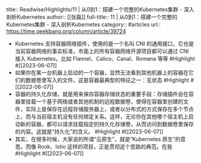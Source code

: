 title:: Readwise/Highlights/11 | 从0到1：搭建一个完整的Kubernetes集群 - 深入剖析Kubernetes
author:: [[张磊]]
full-title:: 11 | 从0到1：搭建一个完整的Kubernetes集群 - 深入剖析Kubernetes
category:: #articles
url:: https://time.geekbang.org/column/article/39724
- Kubernetes 支持容器网络插件，使用的是一个名叫 CNI 的通用接口，它也是当前容器网络的事实标准，市面上的所有容器网络开源项目都可以通过 CNI 接入 Kubernetes，比如 Flannel、Calico、Canal、Romana 等等 #Highlight #[[2023-06-07]]
- 如果你在某一台机器上启动的一个容器，显然无法看到其他机器上的容器在它们的数据卷里写入的文件。这是容器最典型的特征之一：无状态 #Highlight #[[2023-06-07]]
- 容器的持久化存储，就是用来保存容器存储状态的重要手段：存储插件会在容器里挂载一个基于网络或者其他机制的远程数据卷，使得在容器里创建的文件，实际上是保存在远程存储服务器上，或者以分布式的方式保存在多个节点上，而与当前宿主机没有任何绑定关系。这样，无论你在其他哪个宿主机上启动新的容器，都可以请求挂载指定的持久化存储卷，从而访问到数据卷里保存的内容。这就是“持久化”的含义。 #Highlight #[[2023-06-07]]
- 其实，在很多时候，大家说的所谓“云原生”，就是“Kubernetes 原生”的意思。而像 Rook、Istio 这样的项目，正是贯彻这个思路的典范。在我 #Highlight #[[2023-06-07]]
